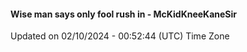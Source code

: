 #### Wise man says only fool rush in - McKidKneeKaneSir
Updated on 02/10/2024 - 00:52:44 (UTC) Time Zone
